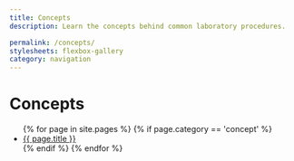 ```yaml
---
title: Concepts
description: Learn the concepts behind common laboratory procedures.

permalink: /concepts/
stylesheets: flexbox-gallery
category: navigation
---
```

# Concepts
<ul class ="flex-container">
{% for page in site.pages %} 
    {% if page.category == 'concept' %}
      <li class ="flex-item">
        <a class="page-link" href="{{ page.url | prepend: site.baseurl }}">{{ page.title }}
        </a>
    </li>
    {% endif %} 
{% endfor %}
</ul>
